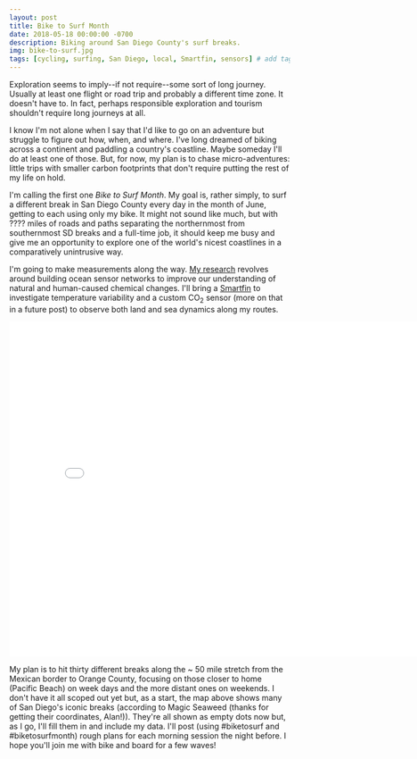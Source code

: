 ```yaml
---
layout: post
title: Bike to Surf Month
date: 2018-05-18 00:00:00 -0700
description: Biking around San Diego County's surf breaks.
img: bike-to-surf.jpg
tags: [cycling, surfing, San Diego, local, Smartfin, sensors] # add tag
---
```


Exploration seems to imply--if not require--some sort of long journey. Usually at least one flight or road trip and probably a different time zone. It doesn't have to. In fact, perhaps responsible exploration and tourism shouldn't require long journeys at all.

I know I'm not alone when I say that I'd like to go on an adventure but struggle to figure out how, when, and where. I've long dreamed of biking across a continent and paddling a country's coastline. Maybe someday I'll do at least one of those. But, for now, my plan is to chase micro-adventures: little trips with smaller carbon footprints that don't require putting the rest of my life on hold.

I'm calling the first one *Bike to Surf Month*. My goal is, rather simply, to surf a different break in San Diego County every day in the month of June, getting to each using only my bike. It might not sound like much, but with ???? miles of roads and paths separating the northernmost from southernmost SD breaks and a full-time job, it should keep me busy and give me an opportunity to explore one of the world's nicest coastlines in a comparatively unintrusive way.

I'm going to make measurements along the way. [My research](../.) revolves around building ocean sensor networks to improve our understanding of natural and human-caused chemical changes. I'll bring a [Smartfin](../smartfin) to investigate temperature variability and a custom CO<sub>2</sub> sensor (more on that in a future post) to observe both land and sea dynamics along my routes.

<iframe width="800" height="600" src="../interactive-pages/msw-sandiego.html" frameborder="0"></iframe>

My plan is to hit thirty different breaks along the ~ 50 mile stretch from the Mexican border to Orange County, focusing on those closer to home (Pacific Beach) on week days and the more distant ones on weekends. I don't have it all scoped out yet but, as a start, the map above shows many of San Diego's iconic breaks (according to Magic Seaweed (thanks for getting their coordinates, Alan!)). They're all shown as empty dots now but, as I go, I'll fill them in and include my data. I'll post (using #biketosurf and #biketosurfmonth) rough plans for each morning session the night before. I hope you'll join me with bike and board for a few waves!
